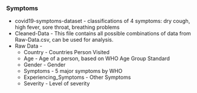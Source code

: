 ### Symptoms

* covid19-symptoms-dataset - classifications of 4 symptoms: dry cough, high fever, sore throat, breathing problems
* Cleaned-Data - This file contains all possible combinations of data from Raw-Data.csv, can be used for analysis.
* Raw Data - 
	* Country - Countries Person Visited
	* Age - Age of a person, based on WHO Age Group Standard
	* Gender - Gender
	* Symptoms - 5 major symptoms by WHO
	* Experiencing_Symptoms - Other Symptoms
	* Severity - Level of severity